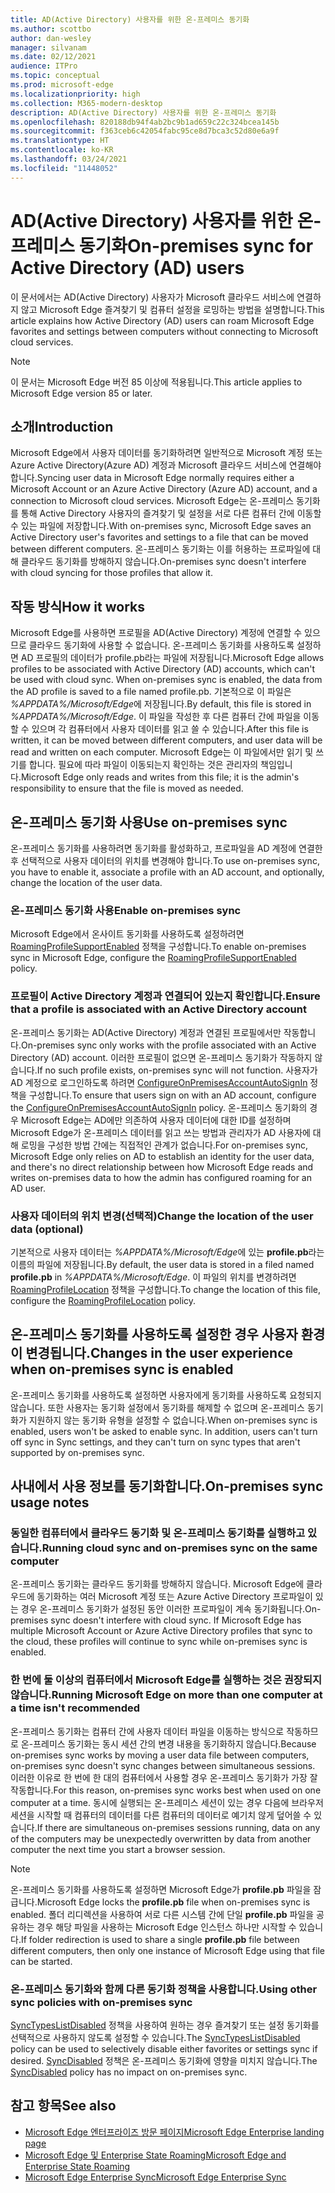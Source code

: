 ```yaml
---
title: AD(Active Directory) 사용자를 위한 온-프레미스 동기화
ms.author: scottbo
author: dan-wesley
manager: silvanam
ms.date: 02/12/2021
audience: ITPro
ms.topic: conceptual
ms.prod: microsoft-edge
ms.localizationpriority: high
ms.collection: M365-modern-desktop
description: AD(Active Directory) 사용자를 위한 온-프레미스 동기화
ms.openlocfilehash: 820188db94f4ab2bc9b1ad659c22c324bcea145b
ms.sourcegitcommit: f363ceb6c42054fabc95ce8d7bca3c52d80e6a9f
ms.translationtype: HT
ms.contentlocale: ko-KR
ms.lasthandoff: 03/24/2021
ms.locfileid: "11448052"
---
```

# <a name="on-premises-sync-for-active-directory-ad-users"></a><span data-ttu-id="fb0d9-103">AD(Active Directory) 사용자를 위한 온-프레미스 동기화</span><span class="sxs-lookup"><span data-stu-id="fb0d9-103">On-premises sync for Active Directory (AD) users</span></span>

<span data-ttu-id="fb0d9-104">이 문서에서는 AD(Active Directory) 사용자가 Microsoft 클라우드 서비스에 연결하지 않고 Microsoft Edge 즐겨찾기 및 컴퓨터 설정을 로밍하는 방법을 설명합니다.</span><span class="sxs-lookup"><span data-stu-id="fb0d9-104">This article explains how Active Directory (AD) users can roam Microsoft Edge favorites and settings between computers without connecting to Microsoft cloud services.</span></span>

> [!NOTE]
> <span data-ttu-id="fb0d9-105">이 문서는 Microsoft Edge 버전 85 이상에 적용됩니다.</span><span class="sxs-lookup"><span data-stu-id="fb0d9-105">This article applies to Microsoft Edge version 85 or later.</span></span>

## <a name="introduction"></a><span data-ttu-id="fb0d9-106">소개</span><span class="sxs-lookup"><span data-stu-id="fb0d9-106">Introduction</span></span>

<span data-ttu-id="fb0d9-107">Microsoft Edge에서 사용자 데이터를 동기화하려면 일반적으로 Microsoft 계정 또는 Azure Active Directory(Azure AD) 계정과 Microsoft 클라우드 서비스에 연결해야 합니다.</span><span class="sxs-lookup"><span data-stu-id="fb0d9-107">Syncing user data in Microsoft Edge normally requires either a Microsoft Account or an Azure Active Directory (Azure AD) account, and a connection to Microsoft cloud services.</span></span> <span data-ttu-id="fb0d9-108">Microsoft Edge는 온-프레미스 동기화를 통해 Active Directory 사용자의 즐겨찾기 및 설정을 서로 다른 컴퓨터 간에 이동할 수 있는 파일에 저장합니다.</span><span class="sxs-lookup"><span data-stu-id="fb0d9-108">With on-premises sync, Microsoft Edge saves an Active Directory user's favorites and settings to a file that can be moved between different computers.</span></span> <span data-ttu-id="fb0d9-109">온-프레미스 동기화는 이를 허용하는 프로파일에 대해 클라우드 동기화를 방해하지 않습니다.</span><span class="sxs-lookup"><span data-stu-id="fb0d9-109">On-premises sync doesn't interfere with cloud syncing for those profiles that allow it.</span></span>

## <a name="how-it-works"></a><span data-ttu-id="fb0d9-110">작동 방식</span><span class="sxs-lookup"><span data-stu-id="fb0d9-110">How it works</span></span>

<span data-ttu-id="fb0d9-111">Microsoft Edge를 사용하면 프로필을 AD(Active Directory) 계정에 연결할 수 있으므로 클라우드 동기화에 사용할 수 없습니다. 온-프레미스 동기화를 사용하도록 설정하면 AD 프로필의 데이터가 profile.pb라는 파일에 저장됩니다.</span><span class="sxs-lookup"><span data-stu-id="fb0d9-111">Microsoft Edge allows profiles to be associated with Active Directory (AD) accounts, which can't be used with cloud sync. When on-premises sync is enabled, the data from the AD profile is saved to a file named profile.pb.</span></span> <span data-ttu-id="fb0d9-112">기본적으로 이 파일은 *%APPDATA%/Microsoft/Edge*에 저장됩니다.</span><span class="sxs-lookup"><span data-stu-id="fb0d9-112">By default, this file is stored in *%APPDATA%/Microsoft/Edge*.</span></span> <span data-ttu-id="fb0d9-113">이 파일을 작성한 후 다른 컴퓨터 간에 파일을 이동할 수 있으며 각 컴퓨터에서 사용자 데이터를 읽고 쓸 수 있습니다.</span><span class="sxs-lookup"><span data-stu-id="fb0d9-113">After this file is written, it can be moved between different computers, and user data will be read and written on each computer.</span></span> <span data-ttu-id="fb0d9-114">Microsoft Edge는 이 파일에서만 읽기 및 쓰기를 합니다. 필요에 따라 파일이 이동되는지 확인하는 것은 관리자의 책임입니다.</span><span class="sxs-lookup"><span data-stu-id="fb0d9-114">Microsoft Edge only reads and writes from this file; it is the admin's responsibility to ensure that the file is moved as needed.</span></span>

## <a name="use-on-premises-sync"></a><span data-ttu-id="fb0d9-115">온-프레미스 동기화 사용</span><span class="sxs-lookup"><span data-stu-id="fb0d9-115">Use on-premises sync</span></span>

<span data-ttu-id="fb0d9-116">온-프레미스 동기화를 사용하려면 동기화를 활성화하고, 프로파일을 AD 계정에 연결한 후 선택적으로 사용자 데이터의 위치를 변경해야 합니다.</span><span class="sxs-lookup"><span data-stu-id="fb0d9-116">To use on-premises sync, you have to enable it, associate a profile with an AD account, and optionally, change the location of the user data.</span></span>

### <a name="enable-on-premises-sync"></a><span data-ttu-id="fb0d9-117">온-프레미스 동기화 사용</span><span class="sxs-lookup"><span data-stu-id="fb0d9-117">Enable on-premises sync</span></span>

<span data-ttu-id="fb0d9-118">Microsoft Edge에서 온사이트 동기화를 사용하도록 설정하려면[RoamingProfileSupportEnabled](./microsoft-edge-policies.md#roamingprofilesupportenabled) 정책을 구성합니다.</span><span class="sxs-lookup"><span data-stu-id="fb0d9-118">To enable on-premises sync in Microsoft Edge, configure the [RoamingProfileSupportEnabled](./microsoft-edge-policies.md#roamingprofilesupportenabled) policy.</span></span>

### <a name="ensure-that-a-profile-is-associated-with-an-active-directory-account"></a><span data-ttu-id="fb0d9-119">프로필이 Active Directory 계정과 연결되어 있는지 확인합니다.</span><span class="sxs-lookup"><span data-stu-id="fb0d9-119">Ensure that a profile is associated with an Active Directory account</span></span>

<span data-ttu-id="fb0d9-120">온-프레미스 동기화는 AD(Active Directory) 계정과 연결된 프로필에서만 작동합니다.</span><span class="sxs-lookup"><span data-stu-id="fb0d9-120">On-premises sync only works with the profile associated with an Active Directory (AD) account.</span></span> <span data-ttu-id="fb0d9-121">이러한 프로필이 없으면 온-프레미스 동기화가 작동하지 않습니다.</span><span class="sxs-lookup"><span data-stu-id="fb0d9-121">If no such profile exists, on-premises sync will not function.</span></span> <span data-ttu-id="fb0d9-122">사용자가 AD 계정으로 로그인하도록 하려면 [ConfigureOnPremisesAccountAutoSignIn](./microsoft-edge-policies.md#configureonpremisesaccountautosignin) 정책을 구성합니다.</span><span class="sxs-lookup"><span data-stu-id="fb0d9-122">To ensure that users sign on with an AD account, configure the [ConfigureOnPremisesAccountAutoSignIn](./microsoft-edge-policies.md#configureonpremisesaccountautosignin) policy.</span></span> <span data-ttu-id="fb0d9-123">온-프레미스 동기화의 경우 Microsoft Edge는 AD에만 의존하여 사용자 데이터에 대한 ID를 설정하며 Microsoft Edge가 온-프레미스 데이터를 읽고 쓰는 방법과 관리자가 AD 사용자에 대해 로밍을 구성한 방법 간에는 직접적인 관계가 없습니다.</span><span class="sxs-lookup"><span data-stu-id="fb0d9-123">For on-premises sync, Microsoft Edge only relies on AD to establish an identity for the user data, and there's no direct relationship between how Microsoft Edge reads and writes on-premises data to how the admin has configured roaming for an AD user.</span></span>

### <a name="change-the-location-of-the-user-data-optional"></a><span data-ttu-id="fb0d9-124">사용자 데이터의 위치 변경(선택적)</span><span class="sxs-lookup"><span data-stu-id="fb0d9-124">Change the location of the user data (optional)</span></span>

<span data-ttu-id="fb0d9-125">기본적으로 사용자 데이터는 *%APPDATA%/Microsoft/Edge*에 있는 **profile.pb**라는 이름의 파일에 저장됩니다.</span><span class="sxs-lookup"><span data-stu-id="fb0d9-125">By default, the user data is stored in a filed named **profile.pb** in *%APPDATA%/Microsoft/Edge*.</span></span> <span data-ttu-id="fb0d9-126">이 파일의 위치를 변경하려면[RoamingProfileLocation](./microsoft-edge-policies.md#roamingprofilelocation) 정책을 구성합니다.</span><span class="sxs-lookup"><span data-stu-id="fb0d9-126">To change the location of this file, configure the [RoamingProfileLocation](./microsoft-edge-policies.md#roamingprofilelocation) policy.</span></span>

## <a name="changes-in-the-user-experience-when-on-premises-sync-is-enabled"></a><span data-ttu-id="fb0d9-127">온-프레미스 동기화를 사용하도록 설정한 경우 사용자 환경이 변경됩니다.</span><span class="sxs-lookup"><span data-stu-id="fb0d9-127">Changes in the user experience when on-premises sync is enabled</span></span>

<span data-ttu-id="fb0d9-128">온-프레미스 동기화를 사용하도록 설정하면 사용자에게 동기화를 사용하도록 요청되지 않습니다. 또한 사용자는 동기화 설정에서 동기화를 해제할 수 없으며 온-프레미스 동기화가 지원하지 않는 동기화 유형을 설정할 수 없습니다.</span><span class="sxs-lookup"><span data-stu-id="fb0d9-128">When on-premises sync is enabled, users won't be asked to enable sync. In addition, users can't turn off sync in Sync settings, and they can't turn on sync types that aren't supported by on-premises sync.</span></span>

## <a name="on-premises-sync-usage-notes"></a><span data-ttu-id="fb0d9-129">사내에서 사용 정보를 동기화합니다.</span><span class="sxs-lookup"><span data-stu-id="fb0d9-129">On-premises sync usage notes</span></span>

### <a name="running-cloud-sync-and-on-premises-sync-on-the-same-computer"></a><span data-ttu-id="fb0d9-130">동일한 컴퓨터에서 클라우드 동기화 및 온-프레미스 동기화를 실행하고 있습니다.</span><span class="sxs-lookup"><span data-stu-id="fb0d9-130">Running cloud sync and on-premises sync on the same computer</span></span>

<span data-ttu-id="fb0d9-131">온-프레미스 동기화는 클라우드 동기화를 방해하지 않습니다. Microsoft Edge에 클라우드에 동기화하는 여러 Microsoft 계정 또는 Azure Active Directory 프로파일이 있는 경우 온-프레미스 동기화가 설정된 동안 이러한 프로파일이 계속 동기화됩니다.</span><span class="sxs-lookup"><span data-stu-id="fb0d9-131">On-premises sync doesn't interfere with cloud sync. If Microsoft Edge has multiple Microsoft Account or Azure Active Directory profiles that sync to the cloud, these profiles will continue to sync while on-premises sync is enabled.</span></span>

### <a name="running-microsoft-edge-on-more-than-one-computer-at-a-time-isnt-recommended"></a><span data-ttu-id="fb0d9-132">한 번에 둘 이상의 컴퓨터에서 Microsoft Edge를 실행하는 것은 권장되지 않습니다.</span><span class="sxs-lookup"><span data-stu-id="fb0d9-132">Running Microsoft Edge on more than one computer at a time isn't recommended</span></span>

<span data-ttu-id="fb0d9-133">온-프레미스 동기화는 컴퓨터 간에 사용자 데이터 파일을 이동하는 방식으로 작동하므로 온-프레미스 동기화는 동시 세션 간의 변경 내용을 동기화하지 않습니다.</span><span class="sxs-lookup"><span data-stu-id="fb0d9-133">Because on-premises sync works by moving a user data file between computers, on-premises sync doesn't sync changes between simultaneous sessions.</span></span> <span data-ttu-id="fb0d9-134">이러한 이유로 한 번에 한 대의 컴퓨터에서 사용할 경우 온-프레미스 동기화가 가장 잘 작동합니다.</span><span class="sxs-lookup"><span data-stu-id="fb0d9-134">For this reason, on-premises sync works best when used on one computer at a time.</span></span> <span data-ttu-id="fb0d9-135">동시에 실행되는 온-프레미스 세션이 있는 경우 다음에 브라우저 세션을 시작할 때 컴퓨터의 데이터를 다른 컴퓨터의 데이터로 예기치 않게 덮어쓸 수 있습니다.</span><span class="sxs-lookup"><span data-stu-id="fb0d9-135">If there are simultaneous on-premises sessions running, data on any of the computers may be unexpectedly overwritten by data from another computer the next time you start a browser session.</span></span>

> [!NOTE]
> <span data-ttu-id="fb0d9-136">온-프레미스 동기화를 사용하도록 설정하면 Microsoft Edge가 **profile.pb** 파일을 잠급니다.</span><span class="sxs-lookup"><span data-stu-id="fb0d9-136">Microsoft Edge locks the **profile.pb** file when on-premises sync is enabled.</span></span> <span data-ttu-id="fb0d9-137">폴더 리디렉션을 사용하여 서로 다른 시스템 간에 단일 **profile.pb** 파일을 공유하는 경우 해당 파일을 사용하는 Microsoft Edge 인스턴스 하나만 시작할 수 있습니다.</span><span class="sxs-lookup"><span data-stu-id="fb0d9-137">If folder redirection is used to share a single **profile.pb** file between different computers, then only one instance of Microsoft Edge using that file can be started.</span></span>

### <a name="using-other-sync-policies-with-on-premises-sync"></a><span data-ttu-id="fb0d9-138">온-프레미스 동기화와 함께 다른 동기화 정책을 사용합니다.</span><span class="sxs-lookup"><span data-stu-id="fb0d9-138">Using other sync policies with on-premises sync</span></span>

<span data-ttu-id="fb0d9-139">[SyncTypesListDisabled](./microsoft-edge-policies.md#synctypeslistdisabled) 정책을 사용하여 원하는 경우 즐겨찾기 또는 설정 동기화를 선택적으로 사용하지 않도록 설정할 수 있습니다.</span><span class="sxs-lookup"><span data-stu-id="fb0d9-139">The [SyncTypesListDisabled](./microsoft-edge-policies.md#synctypeslistdisabled) policy can be used to selectively disable either favorites or settings sync if desired.</span></span> <span data-ttu-id="fb0d9-140">[SyncDisabled](./microsoft-edge-policies.md#syncdisabled) 정책은 온-프레미스 동기화에 영향을 미치지 않습니다.</span><span class="sxs-lookup"><span data-stu-id="fb0d9-140">The [SyncDisabled](./microsoft-edge-policies.md#syncdisabled) policy has no impact on on-premises sync.</span></span>

## <a name="see-also"></a><span data-ttu-id="fb0d9-141">참고 항목</span><span class="sxs-lookup"><span data-stu-id="fb0d9-141">See also</span></span>

- [<span data-ttu-id="fb0d9-142">Microsoft Edge 엔터프라이즈 방문 페이지</span><span class="sxs-lookup"><span data-stu-id="fb0d9-142">Microsoft Edge Enterprise landing page</span></span>](https://aka.ms/EdgeEnterprise)
- [<span data-ttu-id="fb0d9-143">Microsoft Edge 및 Enterprise State Roaming</span><span class="sxs-lookup"><span data-stu-id="fb0d9-143">Microsoft Edge and Enterprise State Roaming</span></span>](microsoft-edge-enterprise-state-roaming.md)
- [<span data-ttu-id="fb0d9-144">Microsoft Edge Enterprise Sync</span><span class="sxs-lookup"><span data-stu-id="fb0d9-144">Microsoft Edge Enterprise Sync</span></span>](microsoft-edge-enterprise-sync.md)